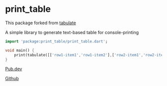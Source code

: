 # print_table

This package forked from [tabulate](https://pub.dev/packages/tabulate)

A simple library to generate text-based table for console-printing

```dart
import 'package:print_table/print_table.dart';

void main() {
    print(tabulate([['row1-item1','row1-item2'],['row2-item1','row2-item2']], ['header1','header2']));
}
```

[Pub.dev](https://pub.dev/packages/print_table)

[Github](https://github.com/arhamcode/print_table)
